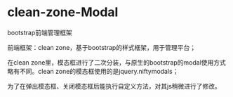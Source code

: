 # clean-zone-Modal
bootstrap前端管理框架

前端框架：clean zone，基于bootstrap的样式框架，用于管理平台；

在clean zone里，模态框进行了二次分装，与原生的bootstrap的modal使用方式略有不同。clean zone的模态框使用的是jquery.niftymodals；

为了在弹出模态框、关闭模态框后能执行自定义方法，对其js稍微进行了修改。
